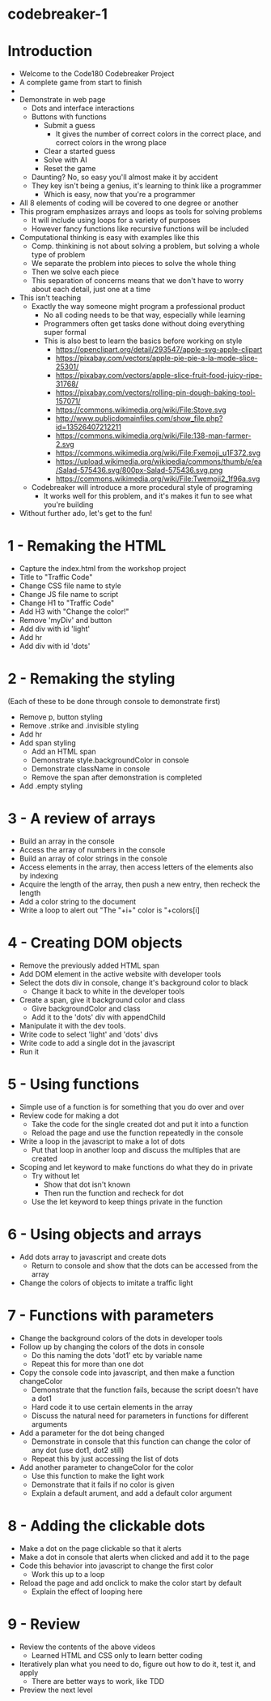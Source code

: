 # codebreaker-1

# Introduction
- Welcome to the Code180 Codebreaker Project
- A complete game from start to finish
- 
- Demonstrate in web page
    - Dots and interface interactions
    - Buttons with functions
        - Submit a guess
            - It gives the number of correct colors in the correct place, and correct colors in the wrong place
        - Clear a started guess
        - Solve with AI
        - Reset the game
    - Daunting? No, so easy you'll almost make it by accident
    - They key isn't being a genius, it's learning to think like a programmer
        - Which is easy, now that you're a programmer
- All 8 elements of coding will be covered to one degree or another
- This program emphasizes arrays and loops as tools for solving problems
    - It will include using loops for a variety of purposes
    - However fancy functions like recursive functions will be included
- Computational thinking is easy with examples like this
    - Comp. thinkining is not about solving a problem, but solving a whole type of problem
    - We separate the problem into pieces to solve the whole thing
    - Then we solve each piece
    - This separation of concerns means that we don't have to worry about each detail, just one at a time
- This isn't teaching
    - Exactly the way someone might program a professional product
        - No all coding needs to be that way, especially while learning
        - Programmers often get tasks done without doing everything super formal
        - This is also best to learn the basics before working on style
            - https://openclipart.org/detail/293547/apple-svg-apple-clipart
            - https://pixabay.com/vectors/apple-pie-pie-a-la-mode-slice-25301/
            - https://pixabay.com/vectors/apple-slice-fruit-food-juicy-ripe-31768/
            - https://pixabay.com/vectors/rolling-pin-dough-baking-tool-157071/
            - https://commons.wikimedia.org/wiki/File:Stove.svg
            - http://www.publicdomainfiles.com/show_file.php?id=13526407212211
            - https://commons.wikimedia.org/wiki/File:138-man-farmer-2.svg
            - https://commons.wikimedia.org/wiki/File:Fxemoji_u1F372.svg
            - https://upload.wikimedia.org/wikipedia/commons/thumb/e/ea/Salad-575436.svg/800px-Salad-575436.svg.png
            - https://commons.wikimedia.org/wiki/File:Twemoji2_1f96a.svg
   - Codebreaker will introduce a more procedural style of programing
        - It works well for this problem, and it's makes it fun to see what you're building
- Without further ado, let's get to the fun!

# 1 - Remaking the HTML
- Capture the index.html from the workshop project
- Title to "Traffic Code"
- Change CSS file name to style
- Change JS file name to script
- Change H1 to "Traffic Code"
- Add H3 with "Change the color!"
- Remove 'myDiv' and button
- Add div with id 'light'
- Add hr
- Add div with id 'dots'

# 2 - Remaking the styling
(Each of these to be done through console to demonstrate first)
- Remove p, button styling
- Remove .strike and .invisible styling
- Add hr
- Add span styling
    - Add an HTML span
    - Demonstrate style.backgroundColor in console
    - Demonstrate className in console
    - Remove the span after demonstration is completed
- Add .empty styling

# 3 - A review of arrays
- Build an array in the console
- Access the array of numbers in the console
- Build an array of color strings in the console
- Access elements in the array, then access letters of the elements also by indexing
- Acquire the length of the array, then push a new entry, then recheck the length
- Add a color string to the document
- Write a loop to alert out "The "+i+" color is "+colors[i]

# 4 - Creating DOM objects
- Remove the previously added HTML span
- Add DOM element in the active website with developer tools
- Select the dots div in console, change it's background color to black
    - Change it back to white in the developer tools
- Create a span, give it background color and class
    - Give backgroundColor and class
    - Add it to the 'dots' div with appendChild
- Manipulate it with the dev tools.
- Write code to select 'light' and 'dots' divs
- Write code to add a single dot in the javascript
- Run it

# 5 - Using functions
- Simple use of a function is for something that you do over and over
- Review code for making a dot
    - Take the code for the single created dot and put it into a function
    - Reload the page and use the function repeatedly in the console
- Write a loop in the javascript to make a lot of dots
    - Put that loop in another loop and discuss the multiples that are created
- Scoping and let keyword to make functions do what they do in private
    - Try without let
        - Show that dot isn't known
        - Then run the function and recheck for dot
    - Use the let keyword to keep things private in the function

# 6 - Using objects and arrays
- Add dots array to javascript and create dots
    - Return to console and show that the dots can be accessed from the array
- Change the colors of objects to imitate a traffic light

# 7 - Functions with parameters
- Change the background colors of the dots in developer tools
- Follow up by changing the colors of the dots in console
    - Do this naming the dots 'dot1' etc by variable name
    - Repeat this for more than one dot
- Copy the console code into javascript, and then make a function changeColor
    - Demonstrate that the function fails, because the script doesn't have a dot1
    - Hard code it to use certain elements in the array
    - Discuss the natural need for parameters in functions for different arguments
- Add a parameter for the dot being changed
    - Demonstrate in console that this function can change the color of any dot (use dot1, dot2 still)
    - Repeat this by just accessing the list of dots
- Add another parameter to changeColor for the color
    - Use this function to make the light work
    - Demonstrate that it fails if no color is given
    - Explain a default arument, and add a default color argument
    
# 8 - Adding the clickable dots
- Make a dot on the page clickable so that it alerts
- Make a dot in console that alerts when clicked and add it to the page
- Code this behavior into javascript to change the first color
    - Work this up to a loop
- Reload the page and add onclick to make the color start by default
    - Explain the effect of looping here
    
# 9 - Review
- Review the contents of the above videos
    - Learned HTML and CSS only to learn better coding
- Iteratively plan what you need to do, figure out how to do it, test it, and apply
    - There are better ways to work, like TDD
- Preview the next level



